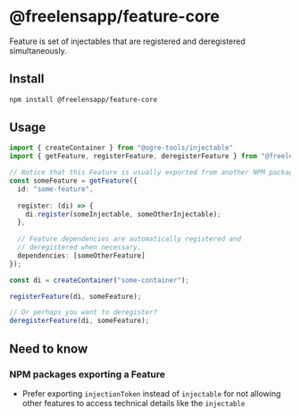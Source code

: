 # @freelensapp/feature-core

Feature is set of injectables that are registered and deregistered simultaneously.

## Install
```sh
npm install @freelensapp/feature-core
```

## Usage

```typescript
import { createContainer } from "@ogre-tools/injectable"
import { getFeature, registerFeature, deregisterFeature } from "@freelensapp/feature-core"

// Notice that this Feature is usually exported from another NPM package.
const someFeature = getFeature({
  id: "some-feature",
  
  register: (di) => {
    di.register(someInjectable, someOtherInjectable);
  },
  
  // Feature dependencies are automatically registered and 
  // deregistered when necessary.
  dependencies: [someOtherFeature] 
});

const di = createContainer("some-container");

registerFeature(di, someFeature);

// Or perhaps you want to deregister?
deregisterFeature(di, someFeature);
```

## Need to know

### NPM packages exporting a Feature
- Prefer exporting `injectionToken` instead of `injectable` for not allowing other features to access technical details like the `injectable`
